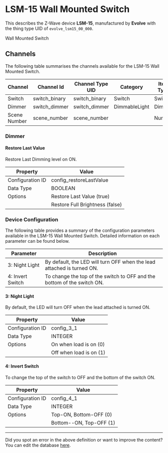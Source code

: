 
# LSM-15 Wall Mounted Switch

This describes the Z-Wave device **LSM-15**, manufactured by **Evolve** with the thing type UID of ```evolve_lsm15_00_000```. 

Wall Mounted Switch

## Channels
The following table summarises the channels available for the LSM-15 Wall Mounted Switch.

| Channel | Channel Id | Channel Type UID | Category | Item Type |
|---------|------------|------------------|----------|-----------|
| Switch | switch_binary | switch_binary | Switch | Switch |
| Dimmer | switch_dimmer | switch_dimmer | DimmableLight | Dimmer |
| Scene Number | scene_number | scene_number |  | Number |



### Dimmer

#### Restore Last Value

Restore Last Dimming level on ON.


| Property         | Value    |
|------------------|----------|
| Configuration ID | config_restoreLastValue |
| Data Type        | BOOLEAN || Default Value | true |
| Options | Restore Last Value (true) |
|  | Restore Full Brightness (false) |






### Device Configuration
The following table provides a summary of the configuration parameters available in the LSM-15 Wall Mounted Switch.
Detailed information on each parameter can be found below.

| Parameter   | Description |
|-------------|-------------|
| 3: Night Light | By default, the LED will turn OFF when the lead attached is turned ON. |
| 4: Invert Switch | To change the top of the switch to OFF and the bottom of the switch ON. |




#### 3: Night Light

By default, the LED will turn OFF when the lead attached is turned ON.


| Property         | Value    |
|------------------|----------|
| Configuration ID | config_3_1 |
| Data Type        | INTEGER || Default Value | 1 |
| Options | On when load is on (0) |
|  | Off when load is on (1) |






#### 4: Invert Switch

To change the top of the switch to OFF and the bottom of the switch ON.


| Property         | Value    |
|------------------|----------|
| Configuration ID | config_4_1 |
| Data Type        | INTEGER || Default Value | 0 |
| Options | Top-ON, Bottom-OFF (0) |
|  | Bottom--ON, Top-OFF (1) |






---

Did you spot an error in the above definition or want to improve the content?
You can edit the database [here](http://www.cd-jackson.com/index.php/zwave/zwave-device-database/zwave-device-list/devicesummary/318).

